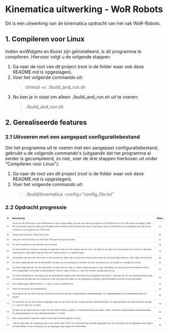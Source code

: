 # Kinematica uitwerking - WoR Robots
Dit is een uitwerking van de kinematica opdracht van het vak WoR-Robots.

## 1. Compileren voor Linux
Indien wxWidgets en Boost zijn geïnstalleerd, is dit programma te compileren.
Hiervoor volgt u de volgende stappen:
1. Ga naar de root van dit project (root is de folder waar ook deze README.md is opgeslagen).
2. Voer het volgende commando uit:
    > chmod +x ./build_and_run.sh
4. Nu ben je in staat om alleen ./build_and_run.sh uit te voeren:
    > ./build_and_run.sh

## 2. Gerealiseerde features
### 2.1 Uitvoeren met een aangepast configuratiebestand
Om het programma uit te voeren met een aangepast configuratiebestand, gebruikt u de volgende commando's (uitgaande dat het programma al eerder is gecompileerd, zo niet, voer de drie stappen hierboven uit onder "Compileren voor Linux"):

1. Ga naar de root van dit project (root is de folder waar ook deze README.md is opgeslagen).
2. Voer het volgende commando uit:
    > ./build/kinematica -config="config_file.txt"

### 2.2 Opdracht progressie
![Image](assets/opdr_progressie.png)